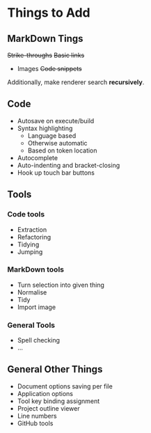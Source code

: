 # Things to Add

## MarkDown Tings

~~Strike-throughs~~
~~Basic links~~
* Images
~~Code snippets~~

Additionally, make renderer search **recursively**.

## Code

* Autosave on execute/build
* Syntax highlighting
	* Language based
	* Otherwise automatic
	* Based on token location
* Autocomplete
* Auto-indenting and bracket-closing
* Hook up touch bar buttons

## Tools

### Code tools
* Extraction
* Refactoring
* Tidying
* Jumping

### MarkDown tools
* Turn selection into given thing
* Normalise
* Tidy
* Import image

### General Tools
* Spell checking
* ...

## General Other Things

* Document options saving per file
* Application options
* Tool key binding assignment
* Project outline viewer
* Line numbers
* GitHub tools
